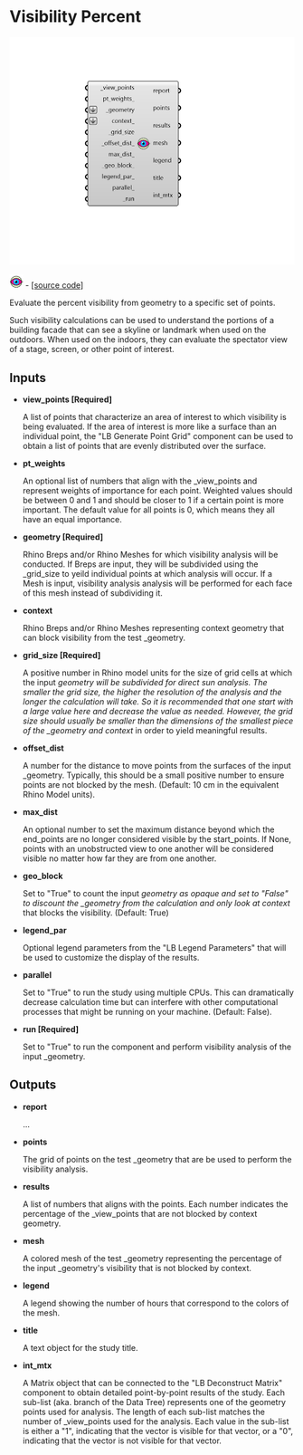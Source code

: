 # Visibility Percent

![](../../.gitbook/assets/Visibility_Percent.png)

![](../../.gitbook/assets/Visibility_Percent%20%281%29.png) - [\[source code\]](https://github.com/ladybug-tools/ladybug-grasshopper/blob/master/ladybug_grasshopper/src//LB%20Visibility%20Percent.py)

Evaluate the percent visibility from geometry to a specific set of points.

Such visibility calculations can be used to understand the portions of a building facade that can see a skyline or landmark when used on the outdoors. When used on the indoors, they can evaluate the spectator view of a stage, screen, or other point of interest.

## Inputs

* **view\_points \[Required\]**

  A list of points that characterize an area of interest to which visibility is being evaluated. If the area of interest is more like a surface than an individual point, the "LB Generate Point Grid" component can be used to obtain a list of points that are evenly distributed over the surface. 

* **pt\_weights**

  An optional list of numbers that align with the \_view\_points and represent weights of importance for each point.  Weighted values should be between 0 and 1 and should be closer to 1 if a certain point is more important. The default value for all points is 0, which means they all have an equal importance. 

* **geometry \[Required\]**

  Rhino Breps and/or Rhino Meshes for which visibility analysis will be conducted. If Breps are input, they will be subdivided using the \_grid\_size to yeild individual points at which analysis will occur. If a Mesh is input, visibility analysis analysis will be performed for each face of this mesh instead of subdividing it. 

* **context**

  Rhino Breps and/or Rhino Meshes representing context geometry that can block visibility from the test \_geometry. 

* **grid\_size \[Required\]**

  A positive number in Rhino model units for the size of grid cells at which the input _geometry will be subdivided for direct sun analysis. The smaller the grid size, the higher the resolution of the analysis and the longer the calculation will take.  So it is recommended that one start with a large value here and decrease the value as needed. However, the grid size should usually be smaller than the dimensions of the smallest piece of the \_geometry and context_ in order to yield meaningful results. 

* **offset\_dist**

  A number for the distance to move points from the surfaces of the input \_geometry.  Typically, this should be a small positive number to ensure points are not blocked by the mesh. \(Default: 10 cm in the equivalent Rhino Model units\). 

* **max\_dist**

  An optional number to set the maximum distance beyond which the end\_points are no longer considered visible by the start\_points. If None, points with an unobstructed view to one another will be considered visible no matter how far they are from one another. 

* **geo\_block**

  Set to "True" to count the input _geometry as opaque and set to "False" to discount the \_geometry from the calculation and only look at context_ that blocks the visibility. \(Default: True\) 

* **legend\_par**

  Optional legend parameters from the "LB Legend Parameters" that will be used to customize the display of the results. 

* **parallel**

  Set to "True" to run the study using multiple CPUs. This can dramatically decrease calculation time but can interfere with other computational processes that might be running on your machine. \(Default: False\). 

* **run \[Required\]**

  Set to "True" to run the component and perform visibility analysis of the input \_geometry. 

## Outputs

* **report**

  ... 

* **points**

  The grid of points on the test \_geometry that are be used to perform the visibility analysis. 

* **results**

  A list of numbers that aligns with the points. Each number indicates the percentage of the \_view\_points that are not blocked by context geometry. 

* **mesh**

  A colored mesh of the test \_geometry representing the percentage of the input \_geometry's visibility that is not blocked by context. 

* **legend**

  A legend showing the number of hours that correspond to the colors of the mesh. 

* **title**

  A text object for the study title. 

* **int\_mtx**

  A Matrix object that can be connected to the "LB Deconstruct Matrix" component to obtain detailed point-by-point results of the study. Each sub-list \(aka. branch of the Data Tree\) represents one of the geometry points used for analysis. The length of each sub-list matches the number of \_view\_points used for the analysis. Each value in the sub-list is either a "1", indicating that the vector is visible for that vector, or a "0", indicating that the vector is not visible for that vector. 

